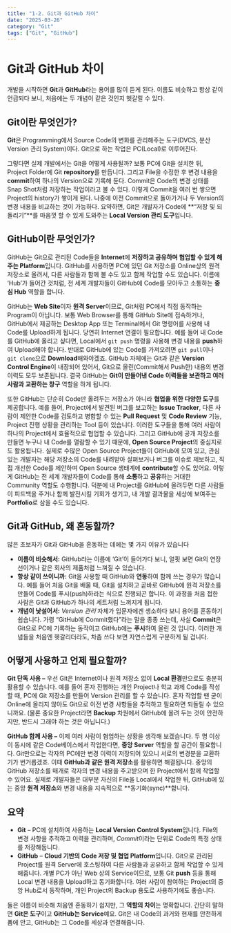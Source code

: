 ```yaml
---
title: "1-2. Git과 GitHub 차이"
date: "2025-03-26"
category: "Git"
tags: ["Git", "GitHub"]
---
```


# Git과 GitHub 차이

개발을 시작하면 **Git**과 **GitHub**라는 용어를 많이 듣게 된다. 이름도 비슷하고 항상 같이 언급되다 보니, 처음에는 두 개념이 같은 것인지 헷갈릴 수 있다.

## Git이란 무엇인가?

**Git**은 Programming에서 Source Code의 변화를 관리해주는 도구(DVCS, 분산 Version 관리 System)이다. Git으로 하는 작업은 PC(Local)로 이루어진다.

그렇다면 실제 개발에서는 Git을 어떻게 사용될까? 보통 PC에 Git을 설치한 뒤, Project Folder에 Git **repository**를 만듭니다. 그리고 File을 수정한 후 변경 내용을 **commit**하여 하나의 Version으로 기록해 둔다. Commit은 Code의 변경 상태를 Snap Shot처럼 저장하는 작업이라고 볼 수 있다. 이렇게 Commit을 여러 번 쌓으면 Project의 history가 쌓이게 된다. 나중에 이전 Commit으로 돌아가거나 두 Version의 변경 내용을 비교하는 것이 가능하다. 요약하면, Git은 개발자가 Code에 **“저장 및 되돌리기”**를 마음껏 할 수 있게 도와주는 **Local Version 관리 도구**입니다.

## GitHub이란 무엇인가?

GitHub는 Git으로 관리된 Code들을 **Internet**에 **저장하고 공유하며 협업할 수 있게 해주는 Platform**입니다. GitHub를 사용하면 PC에 있던 Git 저장소를 Online상의 원격 저장소로 올려서, 다른 사람들과 함께 볼 수도 있고 함께 작업할 수도 있습니다. 이름에 ‘Hub’가 들어간 것처럼, 전 세계 개발자들이 GitHub에 Code를 모아두고 소통하는 **중심 Hub** 역할을 합니다.

GitHub는 **Web Site**이자 **원격 Server**이므로, Git처럼 PC에서 직접 동작하는 Program이 아닙니다. 보통 Web Browser를 통해 GitHub Site에 접속하거나, GitHub에서 제공하는 Desktop App 또는 Terminal에서 Git 명령어를 사용해 내 Code를 Upload하게 됩니다. 당연히 Internet 연결이 필요합니다. 예를 들어 내 Code를 GitHub에 올리고 싶다면, Local에서 `git push` 명령을 사용해 변경 내용을 **push**하여 Upload해야 합니다. 반대로 GitHub에 있는 Code를 가져오려면 `git pull`이나 `git clone`으로 **Download**해와야겠죠. GitHub 자체에는 Git과 같은 **Version Control Engine**이 내장되어 있어서, Git으로 올린(Commit해서 Push한) 내용의 변경 이력도 모두 보존됩니다. 결국 GitHub는 **Git이 만들어낸 Code 이력들을 보관하고 여러 사람과 교환하는 창구** 역할을 하게 됩니다.

또한 GitHub는 단순히 Code만 올려두는 저장소가 아니라 **협업을 위한 다양한 도구**를 제공합니다. 예를 들어, Project에서 발견된 버그를 보고하는 **Issue Tracker**, 다른 사람이 제안한 Code를 검토하고 병합할 수 있는 **Pull Request** 및 **Code Review** 기능, Project 진행 상황을 관리하는 Tool 등이 있습니다. 이러한 도구들을 통해 여러 사람이 하나의 Project에서 효율적으로 협업할 수 있습니다. 그리고 GitHub에 공개 저장소를 만들면 누구나 내 Code를 열람할 수 있기 때문에, **Open Source Project**의 중심지로도 활용됩니다. 실제로 수많은 Open Source Project들이 GitHub에 모여 있고, 관심 있는 개발자는 해당 저장소의 Code를 내려받아 살펴보거나 버그를 이슈로 제보하고, 직접 개선한 Code를 제안하며 Open Source 생태계에 **contribute**할 수도 있어요. 이렇게 GitHub는 전 세계 개발자들이 Code를 통해 **소통**하고 **공유**하는 거대한 Community 역할도 수행합니다. 덕분에 내 Project를 GitHub에 올려두면 다른 사람들이 피드백을 주거나 함께 발전시킬 기회가 생기고, 내 개발 결과물을 세상에 보여주는 **Portfolio**로 삼을 수도 있습니다.

## Git과 GitHub, 왜 혼동할까?

많은 초보자가 Git과 GitHub을 혼동하는 데에는 몇 가지 이유가 있습니다

- **이름이 비슷해서:** GitHub라는 이름에 ‘Git’이 들어가다 보니, 얼핏 보면 Git의 연장선이거나 같은 회사의 제품처럼 느껴질 수 있습니다.
- **항상 같이 쓰이니까:** Git을 사용할 때 GitHub와 **연동**하여 함께 쓰는 경우가 많습니다. 예를 들어 처음 Git을 배울 때, Git을 설치하고 곧바로 GitHub에 원격 저장소를 만들어 Code를 푸시(push)하라는 식으로 진행되곤 합니다. 이 과정을 처음 접한 사람은 Git과 GitHub가 하나의 세트처럼 느껴지게 됩니다.
- **개념이 낯설어서:** _Version 관리_ 자체가 입문자에겐 생소하다 보니 용어를 혼동하기 쉽습니다. 가령 “GitHub에 Commit했다”라는 말을 종종 쓰는데, 사실 **Commit**은 Git으로 PC에 기록하는 동작이고 GitHub에는 **푸시**하여 올린 것 입니다. 이러한 개념들을 처음엔 헷갈리더라도, 차츰 쓰다 보면 자연스럽게 구분하게 될 겁니다.

## 어떻게 사용하고 언제 필요할까?

**Git 단독 사용 –** 우선 Git은 Internet이나 원격 저장소 없이 **Local 환경**만으로도 충분히 활용할 수 있습니다. 예를 들어 혼자 진행하는 개인 Project나 학교 과제 Code를 작성할 때, PC에 Git 저장소를 만들어 Version 관리를 할 수 있습니다. 혼자 작업할 땐 굳이 Online에 올리지 않아도 Git으로 이전 변경 사항들을 추적하고 필요하면 되돌릴 수 있으니까요. (물론 중요한 Project라면 **Backup** 차원에서 GitHub에 올려 두는 것이 안전하지만, 반드시 그래야 하는 것은 아닙니다.)

**GitHub 함께 사용 –** 이제 여러 사람이 협업하는 상황을 생각해 보겠습니다. 두 명 이상이 동시에 같은 Code베이스에서 작업한다면, **중앙 Server** 역할을 할 공간이 필요합니다. Git만으로는 각자의 PC에만 변경 이력이 저장되어 있으니 서로의 변경분을 교환하기가 번거롭겠죠. 이때 **GitHub과 같은 원격 저장소**를 활용하면 해결됩니다. 중앙의 GitHub 저장소를 매개로 각자의 변경 내용을 주고받으며 한 Project에서 함께 작업할 수 있어요. 실제로 개발자들은 대부분 자신의 File을 Local에서 작업한 뒤, GitHub에 있는 중앙 **원격 저장소**와 변경 내용을 지속적으로 **동기화(sync)**합니다.

## 요약

- **Git** – PC에 설치하여 사용하는 **Local Version Control System**입니다. File의 변경 사항을 추적하고 이력을 관리하며, *Commit*이라는 단위로 Code의 특정 상태를 저장해둡니다.
- **GitHub** – **Cloud 기반의 Code 저장 및 협업 Platform**입니다. Git으로 관리된 Project를 원격 Server에 호스팅하여 다른 사람들과 공유하고 함께 작업할 수 있게 해줍니다. 개별 PC가 아닌 Web 상의 Service이므로, 보통 Git **push** 등을 통해 Local 변경 내용을 Upload하고 동기화합니다. 여러 사람이 참여하는 Project의 중앙 Hub로서 동작하며, 개인 Project의 Backup 용도로 사용하기에도 좋습니다.

둘은 이름이 비슷해 처음엔 혼동하기 쉽지만, 그 **역할의 차이**는 명확합니다. 간단히 말하면 **Git은 도구**이고 **GitHub는 Service**예요. Git은 내 Code의 과거와 현재를 안전하게 품에 안고, GitHub는 그 Code를 세상과 연결해줍니다.
